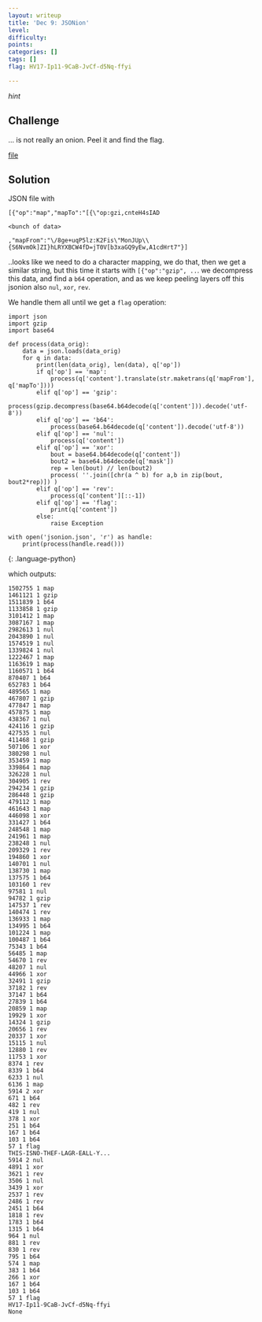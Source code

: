 ```yaml
---
layout: writeup
title: 'Dec 9: JSONion'
level:
difficulty:
points:
categories: []
tags: []
flag: HV17-Ip11-9CaB-JvCf-d5Nq-ffyi

---
```


*hint*

## Challenge

... is not really an onion. Peel it and find the flag.

[file](writeupfiles/jsonion.json)

## Solution

JSON file with

    [{"op":"map","mapTo":"[{\"op:gzi,cnteH4sIAD

    <bunch of data>

    ,"mapFrom":"\/8ge+uqP5lz:K2Fis\"MonJUp\\{S6NvmOk]ZI}hLRYXBCW4fD=jT0V[b3xaGQ9yEw,A1cdHrt7"}]

..looks like we need to do a character mapping, we do that, then we get
a similar string, but this
time it starts with `[{"op":"gzip", ..`. we decompress this data, and
find a `b64` operation, and as
we keep peeling layers off this jsonion also `nul`, `xor`, `rev`.

We handle them all until we get a `flag` operation:

    import json
    import gzip
    import base64

    def process(data_orig):
        data = json.loads(data_orig)
        for q in data:
            print(len(data_orig), len(data), q['op'])
            if q['op'] == 'map':
                process(q['content'].translate(str.maketrans(q['mapFrom'], q['mapTo'])))
            elif q['op'] == 'gzip':
                process(gzip.decompress(base64.b64decode(q['content'])).decode('utf-8'))
            elif q['op'] == 'b64':
                process(base64.b64decode(q['content']).decode('utf-8'))
            elif q['op'] == 'nul':
                process(q['content'])
            elif q['op'] == 'xor':
                bout = base64.b64decode(q['content'])
                bout2 = base64.b64decode(q['mask'])
                rep = len(bout) // len(bout2)
                process( ''.join([chr(a ^ b) for a,b in zip(bout, bout2*rep)]) )
            elif q['op'] == 'rev':
                process(q['content'][::-1])
            elif q['op'] == 'flag':
                print(q['content'])
            else:
                raise Exception

    with open('jsonion.json', 'r') as handle:
        print(process(handle.read()))
{: .language-python}

which outputs:

    1502755 1 map
    1461121 1 gzip
    1511839 1 b64
    1133858 1 gzip
    3101412 1 map
    3087167 1 map
    2982613 1 nul
    2043890 1 nul
    1574519 1 nul
    1339824 1 nul
    1222467 1 map
    1163619 1 map
    1160571 1 b64
    870407 1 b64
    652783 1 b64
    489565 1 map
    467807 1 gzip
    477847 1 map
    457875 1 map
    438367 1 nul
    424116 1 gzip
    427535 1 nul
    411468 1 gzip
    507106 1 xor
    380298 1 nul
    353459 1 map
    339864 1 map
    326228 1 nul
    304905 1 rev
    294234 1 gzip
    286448 1 gzip
    479112 1 map
    461643 1 map
    446098 1 xor
    331427 1 b64
    248548 1 map
    241961 1 map
    238248 1 nul
    209329 1 rev
    194860 1 xor
    140701 1 nul
    138730 1 map
    137575 1 b64
    103160 1 rev
    97581 1 nul
    94782 1 gzip
    147537 1 rev
    140474 1 rev
    136933 1 map
    134995 1 b64
    101224 1 map
    100487 1 b64
    75343 1 b64
    56485 1 map
    54670 1 rev
    48207 1 nul
    44966 1 xor
    32491 1 gzip
    37182 1 rev
    37147 1 b64
    27839 1 b64
    20859 1 map
    19929 1 xor
    14324 1 gzip
    20656 1 rev
    20337 1 xor
    15115 1 nul
    12880 1 rev
    11753 1 xor
    8374 1 rev
    8339 1 b64
    6233 1 nul
    6136 1 map
    5914 2 xor
    671 1 b64
    482 1 rev
    419 1 nul
    378 1 xor
    251 1 b64
    167 1 b64
    103 1 b64
    57 1 flag
    THIS-ISNO-THEF-LAGR-EALL-Y...
    5914 2 nul
    4891 1 xor
    3621 1 rev
    3506 1 nul
    3439 1 xor
    2537 1 rev
    2486 1 rev
    2451 1 b64
    1818 1 rev
    1783 1 b64
    1315 1 b64
    964 1 nul
    881 1 rev
    830 1 rev
    795 1 b64
    574 1 map
    383 1 b64
    266 1 xor
    167 1 b64
    103 1 b64
    57 1 flag
    HV17-Ip11-9CaB-JvCf-d5Nq-ffyi
    None

